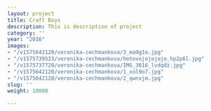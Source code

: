 ```yaml
---
layout: project
title: Craft Boys
description: This is description of project
category: ''
year: "2016"
images:
- "/v1575642120/veronika-cechmankova/3_ma9g1o.jpg"
- "/v1575739523/veronika-cechmankova/hotovojojojojo_hp2p6l.jpg"
- "/v1575737720/veronika-cechmankova/IMG_3616_lvdqdz.jpg"
- "/v1575642120/veronika-cechmankova/1_xol9o7.jpg"
- "/v1575642120/veronika-cechmankova/2_qwnxjm.jpg"
slug: ''
weight: 10000

---
```

